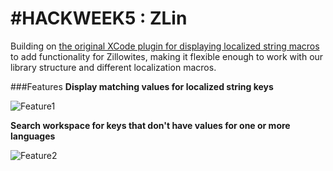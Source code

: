 # #HACKWEEK5 : ZLin

Building on [the original XCode plugin for displaying localized string macros](https://github.com/questbeat/Lin) to add functionality for Zillowites, making it flexible enough to work with our library structure and different localization macros. 

###Features
**Display matching values for localized string keys**

![Feature1](http://i.imgur.com/HjBIHSn.png)

**Search workspace for keys that don't have values for one or more languages**

![Feature2](http://i.imgur.com/Yy41BGK.png)

